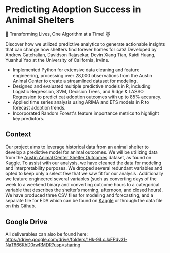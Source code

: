 # Predicting Adoption Success in Animal Shelters
🐾 Transforming Lives, One Algorithm at a Time! 🐱

Discover how we utilized predictive analytics to generate actionable insights that can change how shelters find forever homes for cats! Developed by Andrew Gatchalian, Davidson Rajasekar, Devin Xiang Tian, Kaidi Huang, Yuanhui Yao at the University of California, Irvine.

- Implemented Python for extensive data cleaning and feature engineering, processing over 28,000 observations from the Austin Animal Center to create a streamlined dataset for modeling.
- Designed and evaluated multiple predictive models in R, including Logistic Regression, SVM, Decision Trees, and Ridge & LASSO Regression to predict cat adoption outcomes with up to 85% accuracy.
- Applied time series analysis using ARIMA and ETS models in R to forecast adoption trends.
- Incorporated Random Forest's feature importance metrics to highlight key predictors.

## Context
Our project aims to leverage historical data from an animal shelter to develop a predictive model
for animal outcomes. We will be utilizing data from the [Austin Animal Center Shelter Outcomes](https://www.kaggle.com/datasets/andrewgatchalian/austin-animal-shelter-cleaned-dataset/data) dataset, as found on Kaggle. To assist with our analysis, we have cleaned the data for modeling
and interpretability purposes. We dropped several redundant variables and opted to keep only a
select few that we saw fit for our analysis. Additionally we feature engineered several variables
(such as converting days of the week to a weekend binary and converting outcome hours to a
categorical variable that describes the shelter’s morning, afternoon, and closed hours). We have
produced three CSV files for modeling and forecasting, and a separate file for EDA which can be found on [Kaggle](https://www.kaggle.com/datasets/andrewgatchalian/austin-animal-shelter-cleaned-dataset/data) or through the data file on this Github.

## Google Drive
All deliverables can also be found here:
https://drive.google.com/drive/folders/1Hk-9iLcJxFPdy31-NaT666KhD0rwRMDR?usp=sharing
